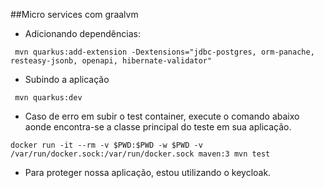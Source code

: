 ##Micro services com graalvm
- Adicionando dependências:
```
 mvn quarkus:add-extension -Dextensions="jdbc-postgres, orm-panache, resteasy-jsonb, openapi, hibernate-validator"
```
- Subindo a aplicação
```
 mvn quarkus:dev
```
- Caso de erro em subir o test container, execute o comando abaixo aonde encontra-se a classe principal do teste em sua aplicação.
```
docker run -it --rm -v $PWD:$PWD -w $PWD -v /var/run/docker.sock:/var/run/docker.sock maven:3 mvn test
```

- Para proteger nossa aplicação, estou utilizando o keycloak.
